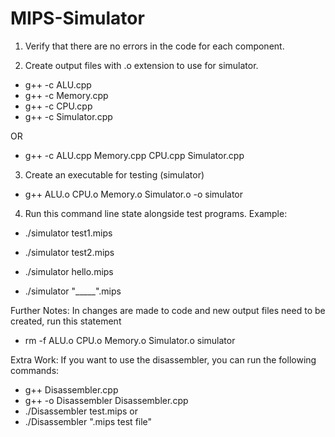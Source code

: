 # MIPS-Simulator

1. Verify that there are no errors in the code for each component.

2. Create output files with .o extension to use for simulator.

  - g++ -c ALU.cpp
  - g++ -c Memory.cpp
  - g++ -c CPU.cpp
  - g++ -c Simulator.cpp
  
  OR
  
  - g++ -c ALU.cpp Memory.cpp CPU.cpp Simulator.cpp
  
3. Create an executable for testing (simulator)
  - g++ ALU.o CPU.o Memory.o Simulator.o -o simulator
  
4. Run this command line state alongside test programs.
Example:
  - ./simulator test1.mips
  - ./simulator test2.mips
  - ./simulator hello.mips
  
  - ./simulator "_____".mips
  
Further Notes:
In changes are made to code and new output files need to be created, run this statement
- rm -f ALU.o CPU.o Memory.o Simulator.o simulator

Extra Work:
If you want to use the disassembler, you can run the following commands:

  - g++ Disassembler.cpp
  - g++ -o Disassembler Disassembler.cpp
  - ./Disassembler test.mips
               or
  - ./Disassembler ".mips test file"
  
